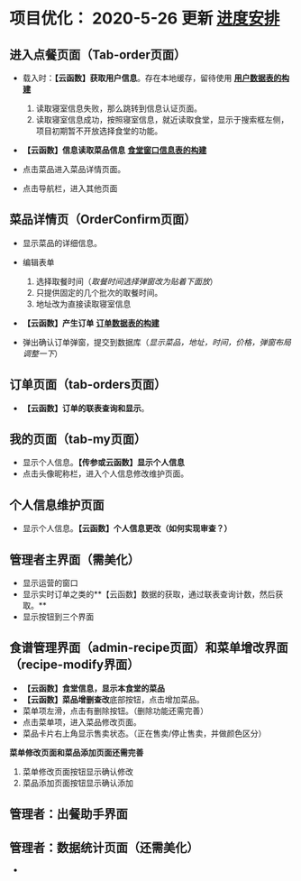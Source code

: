 # 项目优化： 2020-5-26 更新 [**进度安排**](https://github.com/BEATING-HEART/Canteen_Online/wiki/%E8%BF%9B%E5%BA%A6%E5%AE%89%E6%8E%92)

## 进入点餐页面（Tab-order页面）

- 载入时：**【云函数】获取用户信息**。存在本地缓存，留待使用 [**用户数据表的构建**](https://github.com/BEATING-HEART/Canteen_Online/wiki/%E7%94%A8%E6%88%B7%E6%95%B0%E6%8D%AE%E8%A1%A8%E6%9E%84%E5%BB%BA)

   1. 读取寝室信息失败，那么跳转到信息认证页面。
   2. 读取寝室信息成功，按照寝室信息，就近读取食堂，显示于搜索框左侧，项目初期暂不开放选择食堂的功能。
 
- **【云函数】信息读取菜品信息** [**食堂窗口信息表的构建**](https://github.com/BEATING-HEART/Canteen_Online/wiki/%E9%A3%9F%E5%A0%82%E7%AA%97%E5%8F%A3%E4%BF%A1%E6%81%AF%E8%A1%A8%E7%9A%84%E6%9E%84%E5%BB%BA)
- 点击菜品进入菜品详情页面。
- 点击导航栏，进入其他页面

## 菜品详情页（OrderConfirm页面）

- 显示菜品的详细信息。
- 编辑表单

   1. 选择取餐时间（*取餐时间选择弹窗改为贴着下面放*）
   2. 只提供固定的几个批次的取餐时间。
   3. 地址改为直接读取寝室信息
   
- **【云函数】产生订单**  [**订单数据表的构建**](https://github.com/BEATING-HEART/Canteen_Online/wiki/%E8%AE%A2%E5%8D%95%E6%95%B0%E6%8D%AE%E8%A1%A8%E7%9A%84%E6%9E%84%E5%BB%BA)
- 弹出确认订单弹窗，提交到数据库（*显示菜品，地址，时间，价格，弹窗布局调整一下*）

## 订单页面（tab-orders页面）

- **【云函数】订单的联表查询和显示**。

## 我的页面（tab-my页面）

- 显示个人信息。**【传参或云函数】显示个人信息**
- 点击头像昵称栏，进入个人信息修改维护页面。

## 个人信息维护页面

- 显示个人信息。**【云函数】个人信息更改（如何实现审查？）**

## 管理者主界面（需美化）

- 显示运营的窗口
- 显示实时订单之类的**【云函数】数据的获取，通过联表查询计数，然后获取。**
- 显示按钮到三个界面

## 食谱管理界面（admin-recipe页面）和菜单增改界面（recipe-modify界面）

- **【云函数】食堂信息，显示本食堂的菜品**
- **【云函数】菜品增删查改**底部按钮，点击增加菜品。
- 菜单项左滑，点击有删除按钮。（删除功能还需完善）
- 点击菜单项，进入菜品修改页面。
- 菜品卡片右上角显示售卖状态。（正在售卖/停止售卖，并做颜色区分）

**菜单修改页面和菜品添加页面还需完善**
   1. 菜单修改页面按钮显示确认修改
   2. 菜品添加页面按钮显示确认添加

## 管理者：出餐助手界面

## 管理者：数据统计页面（还需美化）

- 


   
